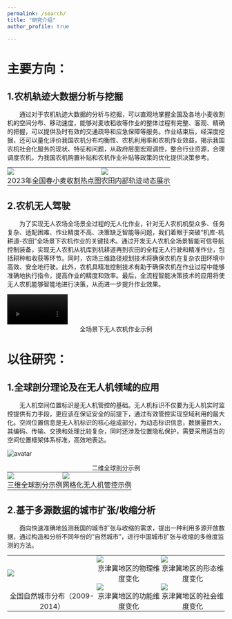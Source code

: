 ```yaml
---
permalink: /search/
title: "研究介绍"
author_profile: true

---
```



主要方向：
======
## 1.农机轨迹大数据分析与挖掘
    
&emsp;&emsp;通过对于农机轨迹大数据的分析与挖掘，可以直观地掌握全国及各地小麦收割机的空间分布、移动速度，能够对麦收稻收等作业的整体过程有完整、客观、精确的把握，可以提供及时有效的交通疏导和应急保障等服务。作业结束后，经深度挖掘，还可以量化评价我国农机分布均衡性、农机利用率和农机作业效益，揭示我国农机社会化服务的现状、特征和问题，从政府层面宏观调控，整合行业资源，合理调度农机，为我国农机购置补贴和农机作业补贴等政策的优化提供决策参考。  


<table style="margin:0;padding:0;border:0;">
<tr style="margin:0;padding:0;border:0;">
    <td style="margin:0;padding:0;border:0;"><img src="/images/2023热力图.gif"></td><!--大小650像素-->
    <td style="margin:0;padding:0;border:0;"><img src="/images/图1-1-2.gif"></td>
</tr>
<tr style="margin:0;padding:0;border:0;">
    <td style="margin:0;padding:0;border:0;text-align:center;">2023年全国春小麦收割热点图</td>
    <td style="margin:0;padding:0;border:0;text-align:center;">农田内部轨迹动态展示</td>
</tr>

</table>

## 2.农机无人驾驶

&emsp;&emsp;为了实现无人农场全场景全过程的无人化作业，针对无人农机机型众多、任务复杂、适配困难、作业精度不高、决策缺乏智能等问题，我们着眼于突破“机库-机耕道-农田”全场景下农机作业的关键技术。通过开发无人农机全场景智能可信导航控制装备，实现无人农机从机库到机耕道再到农田的全程无人行驶和精准作业，包括耕种和收获等环节。同时，农场三维路径规划技术将确保农机在复杂农田环境中高效、安全地行驶。此外，农机具精准控制技术有助于确保农机在作业过程中能够准确地执行指令，提高作业的精度和效率。最后，全流程智能决策技术的应用将使无人农机能够智能地进行决策，从而进一步提升作业效果。  
 
<video controls="controls" width="auto" height="70">  
    <source src="/images/无人驾驶视频.mp4" type="video/mp4" />  
</video>

<!--<center>二维全球剖分示例</center>-->

<div  style="text-align:center;font-size:14px">
全场景下无人农机作业示例
</div>  


以往研究：
======
## 1.全球剖分理论及在无人机领域的应用
   
&emsp;&emsp;无人机空间位置标识是无人机管控的基础。无人机标识不仅要为无人机实时监控提供有力手段，更应该在保证安全的前提下，通过有效管控实现空域利用的最大化。空间位置信息是无人机标识的核心组成部分，为动态标识信息，数据量巨大，其编码、传输、交换和处理比较复杂，同时还涉及位置隐私保护，需要采用适当的空间位置框架体系标准，高效地表达。  


![avatar](/images/图2-1-3.jpg)  

<div  style="text-align:center;font-size:14px">
二维全球剖分示例
</div>  
 
<table style="margin:0;padding:0;border:0;">
    <tr style="margin:0;padding:0;border:0;">
        <td style="margin:0;padding:0;border:0;"><img src="/images/图2-1-1.gif"></td>
        <td style="margin:0;padding:0;border:0;"><img src="/images/图2-1-2.jpg"></td>
    </tr>
    <tr style="margin:0;padding:0;border:0;">
        <td style="margin:0;padding:0;border:0;text-align:center;">三维全球剖分示例</td>
        <td style="margin:0;padding:0;border:0;text-align:center;">网格化无人机管控示例</td>
    </tr>
</table>
 <!-- 大小1385-->
    
## 2.基于多源数据的城市扩张/收缩分析
    
&emsp;&emsp;面向快速准确地监测我国的城市扩张与收缩的需求，提出一种利用多源开放数据，通过构造和分析不同年份的“自然城市”，进行中国城市扩张与收缩的多维度监测的方法。


<table style="margin:0;padding:0;border:0;">
    
<tr style="margin:0;padding:0;border:0;">
    <td style="margin:0;padding:0;border:0;" rowspan="3"><img src="/images/图2_2_1.jpg"></td>
    <td style="margin:0;padding:0;border:0;"><img src="/images/图2_2_2.jpg"></td>
    <td style="margin:0;padding:0;border:0;"><img src="/images/图2_2_3.jpg"></td>
</tr>
    
<tr style="margin:0;padding:0;border:0;">
    <td style="margin:0;padding:0;border:0;text-align:center;">京津冀地区的物理维度变化</td>
    <td style="margin:0;padding:0;border:0;text-align:center;">京津冀地区的形态维度变化</td>
</tr>
    
<tr style="margin:0;padding:0;border:0;">
    <td style="margin:0;padding:0;border:0;"><img src="/images/图2_2_4.jpg"></td>
    <td style="margin:0;padding:0;border:0;"><img src="/images/图2_2_5.jpg"></td>
</tr>

<tr style="margin:0;padding:0;border:0;">
    <td style="margin:0;padding:0;border:0;text-align:center;">全国自然城市分布（2009-2014）</td>
    <td style="margin:0;padding:0;border:0;text-align:center;">京津冀地区的功能维度变化</td>
    <td style="margin:0;padding:0;border:0;text-align:center;">京津冀地区的社会维度变化</td>
</tr>

</table>

